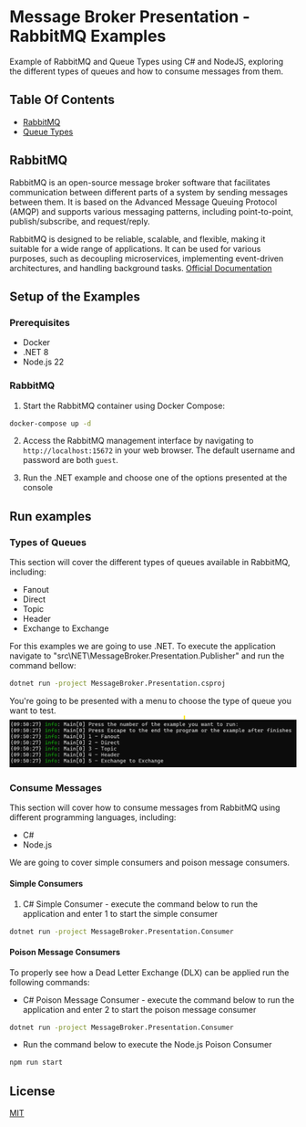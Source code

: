 # Message Broker Presentation - RabbitMQ Examples
Example of RabbitMQ and Queue Types using C# and NodeJS, exploring the different types of queues and how to consume messages from them.

## Table Of Contents

- [RabbitMQ](#rabbitmq)
- [Queue Types](#queue-types)

## RabbitMQ

RabbitMQ is an open-source message broker software that facilitates communication between different parts of a system by sending messages between them. It is based on the Advanced Message Queuing Protocol (AMQP) and supports various messaging patterns, including point-to-point, publish/subscribe, and request/reply.

RabbitMQ is designed to be reliable, scalable, and flexible, making it suitable for a wide range of applications. It can be used for various purposes, such as decoupling microservices, implementing event-driven architectures, and handling background tasks.
[Official Documentation](https://www.rabbitmq.com/docs)

## Setup of the Examples

### Prerequisites

- Docker
- .NET 8
- Node.js 22

### RabbitMQ

1. Start the RabbitMQ container using Docker Compose:

```bash
docker-compose up -d
```

2. Access the RabbitMQ management interface by navigating to `http://localhost:15672` in your web browser.
The default username and password are both `guest`.

3. Run the .NET example and choose one of the options presented at the console

## Run examples

### Types of Queues
This section will cover the different types of queues available in RabbitMQ, including:

- Fanout
- Direct
- Topic
- Header
- Exchange to Exchange

For this examples we are going to use .NET.
To execute the application navigate to "src\NET\MessageBroker.Presentation.Publisher" and run the command bellow:

```bash
dotnet run -project MessageBroker.Presentation.csproj
```

You're going to be presented with a menu to choose the type of queue you want to test.
![Menu](/images/net-console-options.png)

### Consume Messages
This section will cover how to consume messages from RabbitMQ using different programming languages, including:

- C#
- Node.js

We are going to cover simple consumers and poison message consumers.

#### Simple Consumers
1. C# Simple Consumer - execute the command below to run the application and enter 1 to start the simple consumer

```bash
dotnet run -project MessageBroker.Presentation.Consumer
```

#### Poison Message Consumers
To properly see how a Dead Letter Exchange (DLX) can be applied run the following commands:

- C# Poison Message Consumer - execute the command below to run the application and enter 2 to start the poison message consumer
```bash
dotnet run -project MessageBroker.Presentation.Consumer
```

- Run the command below to execute the Node.js Poison Consumer

```bash
npm run start
```

## License

[MIT](https://choosealicense.com/licenses/mit/)